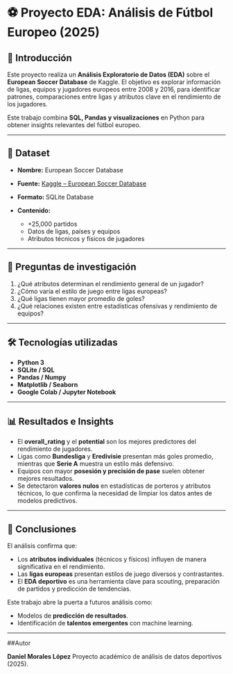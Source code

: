 # ⚽ Proyecto EDA: Análisis de Fútbol Europeo (2025)

## 📌 Introducción

Este proyecto realiza un **Análisis Exploratorio de Datos (EDA)** sobre el **European Soccer Database** de Kaggle.
El objetivo es explorar información de ligas, equipos y jugadores europeos entre 2008 y 2016, para identificar patrones, comparaciones entre ligas y atributos clave en el rendimiento de los jugadores.

Este trabajo combina **SQL, Pandas y visualizaciones** en Python para obtener insights relevantes del fútbol europeo.

---

## 📂 Dataset

* **Nombre:** European Soccer Database
* **Fuente:** [Kaggle – European Soccer Database](https://www.kaggle.com/datasets/hugomathien/soccer)
* **Formato:** SQLite Database
* **Contenido:**

  * +25,000 partidos
  * Datos de ligas, países y equipos
  * Atributos técnicos y físicos de jugadores

---

## 🎯 Preguntas de investigación

1. ¿Qué atributos determinan el rendimiento general de un jugador?
2. ¿Cómo varía el estilo de juego entre ligas europeas?
3. ¿Qué ligas tienen mayor promedio de goles?
4. ¿Qué relaciones existen entre estadísticas ofensivas y rendimiento de equipos?

---

## 🛠️ Tecnologías utilizadas

* **Python 3**
* **SQLite / SQL**
* **Pandas / Numpy**
* **Matplotlib / Seaborn**
* **Google Colab / Jupyter Notebook**

---

## 📊 Resultados e Insights

* El **overall_rating** y el **potential** son los mejores predictores del rendimiento de jugadores.
* Ligas como **Bundesliga** y **Eredivisie** presentan más goles promedio, mientras que **Serie A** muestra un estilo más defensivo.
* Equipos con mayor **posesión y precisión de pase** suelen obtener mejores resultados.
* Se detectaron **valores nulos** en estadísticas de porteros y atributos técnicos, lo que confirma la necesidad de limpiar los datos antes de modelos predictivos.

---

## 📌 Conclusiones

El análisis confirma que:

* Los **atributos individuales** (técnicos y físicos) influyen de manera significativa en el rendimiento.
* Las **ligas europeas** presentan estilos de juego diversos y contrastantes.
* El **EDA deportivo** es una herramienta clave para scouting, preparación de partidos y predicción de tendencias.

Este trabajo abre la puerta a futuros análisis como:

* Modelos de **predicción de resultados**.
* Identificación de **talentos emergentes** con machine learning.

---

##Autor

**Daniel Morales López**
Proyecto académico de análisis de datos deportivos (2025).
